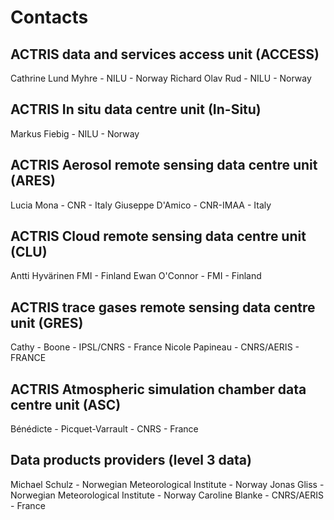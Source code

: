 # Contacts

## ACTRIS data and services access unit (ACCESS)
Cathrine Lund Myhre - NILU - Norway 
Richard Olav Rud - NILU - Norway

## ACTRIS In situ data centre unit (In-Situ)
Markus Fiebig - NILU - Norway

## ACTRIS Aerosol remote sensing data centre unit (ARES)
Lucia Mona - CNR - Italy
Giuseppe D'Amico - CNR-IMAA - Italy

## ACTRIS Cloud remote sensing data centre unit (CLU)
Antti Hyvärinen	FMI - Finland
Ewan O'Connor - FMI - Finland

## ACTRIS trace gases remote sensing data centre unit (GRES)
Cathy - Boone - IPSL/CNRS - France
Nicole Papineau - CNRS/AERIS - FRANCE

## ACTRIS Atmospheric simulation chamber data centre unit (ASC)
Bénédicte - Picquet-Varrault - CNRS - France

## Data products providers (level 3 data)
Michael	Schulz - Norwegian Meteorological Institute - Norway
Jonas Gliss - Norwegian Meteorological Institute - Norway
Caroline Blanke - CNRS/AERIS - France




